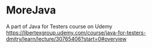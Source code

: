 # MoreJava
A part of Java for Testers course on Udemy
https://libertexgroup.udemy.com/course/java-for-testers-dmitry/learn/lecture/30765406?start=0#overview
